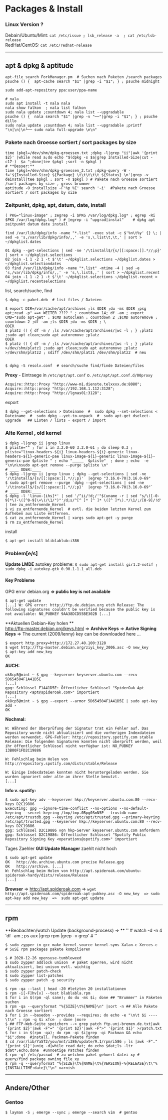
# Packages & Install


### Linux Version ?

Debain/Ubuntu/Mint: `cat /etc/issue ; lsb_release -a  ; cat /etc/lsb-release`     
RedHat/CentOS: `cat /etc/redhat-release`

---

## apt & dpkg & aptitude 


    apt-file search ForkManager.pm  # Suchen nach Paketen /search packages
    psuche () {  apt-cache search "$1" |grep -i "$1"; } ; psuche midnight

    sudo add-apt-repository ppa:user/ppa-name
    
    # nala
    sudo apt install -t nala nala
    nala show falkon  ; nala list falkon
    sudo nala update ;countdown 4; nala list --upgradable
    psuche () {  nala search "$1" |grep -v "──"|grep -i "$1"; } ; psuche dillo
    sudo nala update ;countdown 4; nala list --upgradable ;printf "\n│\n│\n└── sudo nala full-upgrade \n\n" 
    


### Pakete nach Groesse sortiert / sort packages by size

    time (pkgl=/dev/shm/dpkg-groessen.txt ;dpkg -l|grep "ii"|awk '{print $2}' |while read a;do echo "$(dpkg -s $a|grep Installed-Size|cut -c17-)  $a ";done|tee $pkgl ;sort -n $pkgl )
    # **Besser:** 
    time (pkgl=/dev/shm/dpkg-groessen_2.txt ;dpkg-query -W -f='${Installed-Size} ${Package} \t\t\t\t\t ${Status} \n'|grep -v deinstall|tee $pkgl ; sort -n $pkgl ) # Pakete nach Groesse sortiert /sort packages by size , gross brummer 
    aptitude -O installsize -F'%p %I' search '~i'  #Pakete nach Groesse sortiert / sort packages by size

### Zeitpunkt, dpkg, apt, datum, date, install

    ( PKG="linux-image" ; zegrep -i $PKG /var/log/dpkg.log* ; egrep -Ri $PKG /var/log/dpkg.log* ) # |egrep -i "upgrad|instal"    # dpkg apt zeitpunkt datum date install

    find /var/lib/dpkg/info -name "*.list" -exec stat -c $'%n\t%y' {} \; | sed -e 's,/var/lib/dpkg/info/,,' -e 's,\.list\t,\t,' | sort > ~/dpkglist.dates
    
    01 dpkg --get-selections | sed -ne '/\tinstall$/{s/[[:space:]].*//;p}' | sort > ~/dpkglist.selections
    02 join -1 1 -2 1 -t $'\t' ~/dpkglist.selections ~/dpkglist.dates > ~/dpkglist.selectiondates
    03 find /var/lib/dpkg/info -name "*.list" -mtime -4 | sed -e 's,/var/lib/dpkg/info/,,' -e 's,\.list$,,' | sort > ~/dpkglist.recent
    04 join -1 1 -2 1 -t $'\t' ~/dpkglist.selections ~/dpkglist.recent > ~/dpkglist.recentselections
    
list, search/suche, find

    $ dpkg -c paket.deb  # list files / Dateien

    $ export DIR=/var/cache/apt/archives ;ls $DIR ;du -ms $DIR ;psg apt;read -p" ==> WEITER ???? " ; countdown 14; df -am ; export CMD="sudo apt-get" ; $CMD autoclean ; countdown 2 ;$CMD autoremove ; countdown 2 ;df -am ;ls $DIR ;du -ms $DIR ; \
    ODER
    $ platz () { df -m / ;ls /var/cache/apt/archives/|wc -l ; } ;platz ;sudo apt clean;sudo apt autoremove ;platz
    ODER
    $ platz () { df -m / ;ls /var/cache/apt/archives/|wc -l ; } ;platz >/dev/shm/platz1 ;sudo apt clean;sudo apt autoremove ;platz >/dev/shm/platz2 ; sdiff /dev/shm/platz1 /dev/shm/platz2  # neu


    $ dpkg -S resolv.conf  # search/suche find/finde Dateien/files 

**Proxy** - Eintraege in `/etc/apt/apt.conf`  o.  `/etc/apt/apt.conf.d/00proxy`   

    Acquire::http::Proxy "http://www-m1.dienste.telxxxx.de:8080";
    Acquire::http::proxy "http://192.168.1.112:3128";
    Acquire::http::Proxy "http://lgnas01:3128";

export

    $ dpkg --get-selections > Dateiname  #  sudo dpkg --set-selections < Dateiname  #  sudo dpkg --yet-to-unpack  #  sudo apt-get dselect-upgrade   ## Listen / lists - export / import

    
### Alte Kernel , old kernel

    $ dpkg -l|grep ii |grep linux
    $ pliste="" ; for i in 3.2.0-60 3.2.0-61 ; do sleep 0.3 ; pliste="linux-headers-${i} linux-headers-${i}-generic linux-headers-${i}-generic-pae linux-image-${i}-generic linux-image-${i}-generic-pae $pliste " ; echo "_____  $pliste"  ; done ; echo  -e "\n\n\nsudo apt-get remove --purge $pliste \n"
    # ____ ODER:____ 
    $ dpkg -l|grep ii |grep linux ; dpkg --get-selections | sed -ne '/\tinstall$/{s/[[:space:]].*//;p}'  |egrep "3.16.0-70|3.16.0-69"
    $ sudo apt-get remove --purge `dpkg --get-selections | sed -ne '/\tinstall$/{s/[[:space:]].*//;p}'  |egrep "3.16.0-70|3.16.0-69"`
    # ____ ODER:____ 
    $ dpkg -l 'linux-[ihs]*' | sed '/^ii/!d;/'"$(uname -r | sed "s/\([-0-9]*\)-\([^0-9]\+\)/\1/")"'/d;s/^[^ ]* [^ ]* \([^ ]*\).*/\1/;/[0-9]/!d' | tee zu_entfernende_Kernel
    $ vi zu_entfernende_Kernel  # evtl. die beiden letzten Kernel zum Aufheben aus Liste entfernen.
    $ cat zu_entfernende_Kernel | xargs sudo apt-get -y purge  
    $ rm zu_entfernende_Kernel 


install

    $ apt-get install bliblablub:i386




### Problem[e/s]


**Update LMDE** autokey probleme:  `$ sudo apt-get install gir1.2-notif ; sudo dpkg -i autokey-gtk_0.90.1-1.1_all.deb`


#### Key Probleme

GPG error debian.org **=> public key is not available**   

    $ apt-get update
    [...] W: GPG error: http://ftp.de.debian.org etch Release: The following signatures couldn't be verified because the public key is not available: NO_PUBKEY 9AA38DCD55BE302B [...] 

**Aktuellen Debian-Key holen **     
http://ftp-master.debian.org/keys.html => **Archive Keys** => **Active Signing Keys** => The current (2009/lenny) key can be downloaded here ...    

    $ export http_proxy=http://172.27.40.100:3128
    $ wget http://ftp-master.debian.org/ziyi_key_2006.asc -O new_key
    $ apt-key add new_key
    OK
    

**AUCH:**   

    ok8cp5@mint ~ $ gpg --keyserver keyserver.ubuntu.com --recv 5D654504F1A41D5E
    [...]
    gpg: Schlüssel F1A41D5E: Öffentlicher Schlüssel "SpiderOak Apt Repository <apt@spideroak.com>" importiert
    [...]
    ok8cp5@mint ~ $ gpg --export --armor 5D654504F1A41D5E | sudo apt-key add -
    OK

**Nochmal:**   

    W: Während der Überprüfung der Signatur trat ein Fehler auf. Das Repository wurde nicht aktualisiert und die vorherigen Indexdateien werden verwendet. GPG-Fehler: http://repository.spotify.com stable Release: Die folgenden Signaturen konnten nicht überprüft werden, weil ihr öffentlicher Schlüssel nicht verfügbar ist: NO_PUBKEY 13B00F1FD2C19886
    
    W: Fehlschlag beim Holen von http://repository.spotify.com/dists/stable/Release  
    
    W: Einige Indexdateien konnten nicht heruntergeladen werden. Sie wurden ignoriert oder alte an ihrer Stelle benutzt.
    [...] 

**Info v. spotify:**   

    $ sudo apt-key adv --keyserver hkp://keyserver.ubuntu.com:80 --recv-keys D2C19886
    Executing: gpg --ignore-time-conflict --no-options --no-default-keyring --secret-keyring /tmp/tmp.0Bpg0SmN5P --trustdb-name /etc/apt/trustdb.gpg --keyring /etc/apt/trusted.gpg --primary-keyring /etc/apt/trusted.gpg --keyserver hkp://keyserver.ubuntu.com:80 --recv-keys D2C19886
    gpg: Schlüssel D2C19886 von hkp-Server keyserver.ubuntu.com anfordern
    gpg: Schlüssel D2C19886: Öffentlicher Schlüssel "Spotify Public Repository Signing Key <operations@spotify.com>" importiert



Tages Zaehler **GUI Update Manager** zaehlt nicht hoch    

    $ sudo apt-get update 
    OK   http://de.archive.ubuntu.com precise Release.gpg
    OK   http://archive. [...] 
    W: Fehlschlag beim Holen von http://apt.spideroak.com/ubuntu-spideroak-hardy/dists/release/Release  
    [...] 
    
**Browser** => http://apt.spideroak.com  =>  `wget http://apt.spideroak.com/spideroak-apt-pubkey.asc -O new_key  => sudo apt-key add new_key  =>  sudo apt-get update`  


---


## rpm

**Beobachten/watch Update (background-process) => **  '' # watch -d -n 4 'df -am ; ps aux |grep rpm |grep -v grep' # '' 


    $ sudo zypper in gcc make kernel-source kernel-syms Xalan-c Xerces-c   # SuSE rpm packages pakete kompilieren

    $ # 2020-12-26 opensuse-tumbleweed
    $ sudo zypper addlock unison  # paket sperren, wird nicht aktualisiert, bei unison evtl. wichtig 
    $ sudo zypper patch-check
    $ sudo zypper list-patches
    $ sudo zypper patch -g security
      
    $ rpm -qa --last | head -20 #letzten 20 installationen
    $ rpm -i[-F]hv[v] --test blablabla.rpm
    $ for i in $(rpm -ql sane); do du -ms $i; done ## "Brummer" in Paketen suchen
    $ rpm -qa --queryformat "%{SIZE}\t%{NAME}\n" |sort -n ## Alle Pakete nach Groesse sortiert
    $ for i in --basedon --provides --requires; do echo -e "\n\t $i ----\t\n" ; rpm -q $i xfce  ; done |more
    $ ## FTP-Web-Seite speichern --> grep patch ftp.uni-bremen.de.txt|awk '{print $2}'|awk -F"=" '{print $2}'|awk -F">" '{print $1}' >/patch.txt
    $ for i in $(rpm -qa); do rpm -qi $i|grep -qi Packman && echo "$i";done  #install. Packman-Pakete finden
    $ cd /var/lib/YaST2/you/mnt/i386/update/9.1/rpm/i586 ; ls |awk -F"." '{print $1}'|uniq -d|while read dat; do echo $dat;ls -ltr $dat*;echo;done  #unnoetige Patches finden
    $ rpm -qf /etc/passwd  # zu welchem paket gehoert datei xy # query/find package owning file xy
    $ rpm -q --queryformat "%{SIZE}\t%{NAME}\t%{VERSION}-%{RELEASE}\t\"%{INSTALLTIME:date}\"\n" varnish


---


## Andere/Other

### Gentoo

    $ layman -S ; emerge --sync ; emerge --search vim  # gentoo
    



